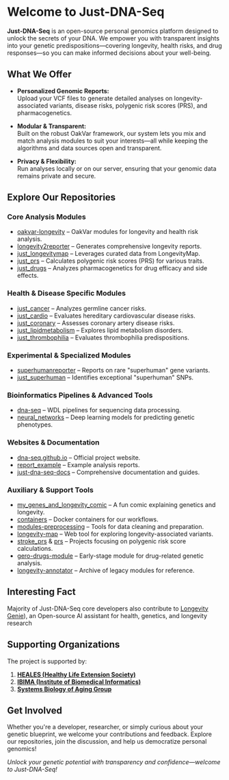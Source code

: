 # Welcome to Just-DNA-Seq

**Just-DNA-Seq** is an open-source personal genomics platform designed to unlock the secrets of your DNA. We empower you with transparent insights into your genetic predispositions—covering longevity, health risks, and drug responses—so you can make informed decisions about your well-being.

## What We Offer

- **Personalized Genomic Reports:**  
  Upload your VCF files to generate detailed analyses on longevity-associated variants, disease risks, polygenic risk scores (PRS), and pharmacogenetics.

- **Modular & Transparent:**  
  Built on the robust OakVar framework, our system lets you mix and match analysis modules to suit your interests—all while keeping the algorithms and data sources open and transparent.

- **Privacy & Flexibility:**  
  Run analyses locally or on our server, ensuring that your genomic data remains private and secure.

## Explore Our Repositories

### Core Analysis Modules
- [oakvar-longevity](https://github.com/dna-seq/oakvar-longevity) – OakVar modules for longevity and health risk analysis.
- [longevity2reporter](https://github.com/dna-seq/longevity2reporter) – Generates comprehensive longevity reports.
- [just_longevitymap](https://github.com/dna-seq/just_longevitymap) – Leverages curated data from LongevityMap.
- [just_prs](https://github.com/dna-seq/just_prs) – Calculates polygenic risk scores (PRS) for various traits.
- [just_drugs](https://github.com/dna-seq/just_drugs) – Analyzes pharmacogenetics for drug efficacy and side effects.

### Health & Disease Specific Modules
- [just_cancer](https://github.com/dna-seq/just_cancer) – Analyzes germline cancer risks.
- [just_cardio](https://github.com/dna-seq/just_cardio) – Evaluates hereditary cardiovascular disease risks.
- [just_coronary](https://github.com/dna-seq/just_coronary) – Assesses coronary artery disease risks.
- [just_lipidmetabolism](https://github.com/dna-seq/just_lipidmetabolism) – Explores lipid metabolism disorders.
- [just_thrombophilia](https://github.com/dna-seq/just_thrombophilia) – Evaluates thrombophilia predispositions.

### Experimental & Specialized Modules
- [superhumanreporter](https://github.com/dna-seq/superhumanreporter) – Reports on rare "superhuman" gene variants.
- [just_superhuman](https://github.com/dna-seq/just_superhuman) – Identifies exceptional "superhuman" SNPs.

### Bioinformatics Pipelines & Advanced Tools
- [dna-seq](https://github.com/dna-seq/dna-seq) – WDL pipelines for sequencing data processing.
- [neural_networks](https://github.com/dna-seq/neural_networks) – Deep learning models for predicting genetic phenotypes.

### Websites & Documentation
- [dna-seq.github.io](https://github.com/dna-seq/dna-seq.github.io) – Official project website.
- [report_example](https://github.com/dna-seq/report_example) – Example analysis reports.
- [just-dna-seq-docs](https://github.com/dna-seq/just-dna-seq-docs) – Comprehensive documentation and guides.

### Auxiliary & Support Tools
- [my_genes_and_longevity_comic](https://github.com/dna-seq/my_genes_and_longevity_comic) – A fun comic explaining genetics and longevity.
- [containers](https://github.com/dna-seq/containers) – Docker containers for our workflows.
- [modules-preprocessing](https://github.com/dna-seq/modules-preprocessing) – Tools for data cleaning and preparation.
- [longevity-map](https://github.com/dna-seq/longevity-map) – Web tool for exploring longevity-associated variants.
- [stroke_prs](https://github.com/dna-seq/stroke_prs) & [prs](https://github.com/dna-seq/prs) – Projects focusing on polygenic risk score calculations.
- [gero-drugs-module](https://github.com/dna-seq/gero-drugs-module) – Early-stage module for drug-related genetic analysis.
- [longevity-annotator](https://github.com/dna-seq/longevity-annotator) – Archive of legacy modules for reference.

## Interesting Fact

Majority of Just-DNA-Seq core developers also contribute to [Longevity Genie](https://github.com/longevity-genie)), an Open-source AI assistant for health, genetics, and longevity research

## Supporting Organizations

The project is supported by:
1. **[HEALES (Healthy Life Extension Society)](https://heales.org)**
2. **[IBIMA (Institute of Biomedical Informatics)](https://ibima.med.uni-rostock.de/)**
3. **[Systems Biology of Aging Group](https://aging-research.group)**

## Get Involved

Whether you're a developer, researcher, or simply curious about your genetic blueprint, we welcome your contributions and feedback. Explore our repositories, join the discussion, and help us democratize personal genomics!

*Unlock your genetic potential with transparency and confidence—welcome to Just-DNA-Seq!*
